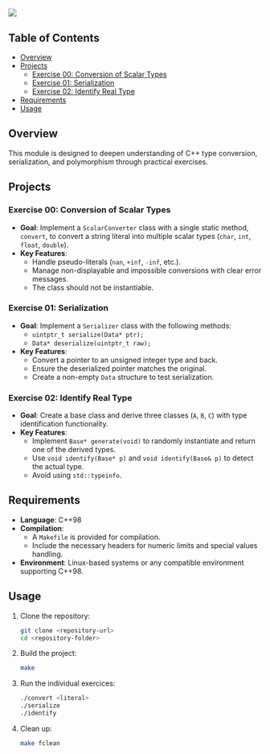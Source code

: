 <h1><img src="https://raw.githubusercontent.com/ayogun/42-project-badges/refs/heads/main/covers/cover-cpp-bonus.png"></h1> 

## Table of Contents  

- [Overview](#overview)  
- [Projects](#projects)  
  - [Exercise 00: Conversion of Scalar Types](#exercise-00-conversion-of-scalar-types)  
  - [Exercise 01: Serialization](#exercise-01-serialization)  
  - [Exercise 02: Identify Real Type](#exercise-02-identify-real-type)  
- [Requirements](#requirements)  
- [Usage](#usage)  

## Overview  

This module is designed to deepen understanding of C++ type conversion, serialization, and polymorphism through practical exercises.  

## Projects  

### Exercise 00: Conversion of Scalar Types  

- **Goal**: Implement a `ScalarConverter` class with a single static method, `convert`, to convert a string literal into multiple scalar types (`char`, `int`, `float`, `double`).  
- **Key Features**:  
  - Handle pseudo-literals (`nan`, `+inf`, `-inf`, etc.).  
  - Manage non-displayable and impossible conversions with clear error messages.  
  - The class should not be instantiable.  

### Exercise 01: Serialization  

- **Goal**: Implement a `Serializer` class with the following methods:  
  - `uintptr_t serialize(Data* ptr);`  
  - `Data* deserialize(uintptr_t raw);`  
- **Key Features**:  
  - Convert a pointer to an unsigned integer type and back.  
  - Ensure the deserialized pointer matches the original.  
  - Create a non-empty `Data` structure to test serialization.  

### Exercise 02: Identify Real Type  

- **Goal**: Create a base class and derive three classes (`A`, `B`, `C`) with type identification functionality.  
- **Key Features**:  
  - Implement `Base* generate(void)` to randomly instantiate and return one of the derived types.  
  - Use `void identify(Base* p)` and `void identify(Base& p)` to detect the actual type.  
  - Avoid using `std::typeinfo`.  

## Requirements  

- **Language**: C++98  
- **Compilation**:  
  - A `Makefile` is provided for compilation.  
  - Include the necessary headers for numeric limits and special values handling.  
- **Environment**: Linux-based systems or any compatible environment supporting C++98.  

## Usage  

1. Clone the repository:  
   ```bash
   git clone <repository-url>
   cd <repository-folder>
   ```
2. Build the project:
   ```bash
   make
   ```
3. Run the individual exercices:
   ```bash
   ./convert <literal>
   ./serialize
   ./identify
   ```
4. Clean up:
   ```bash
   make fclean
   ```
